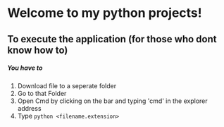 # Welcome to my python projects!

## To execute the application (for those who dont know how to)  
##### **You have to**
1. Download file to a seperate folder  
2. Go to that Folder   
3. Open Cmd by clicking on the bar and typing 'cmd' in the explorer address  
4. Type ``` python <filename.extension> ```  

